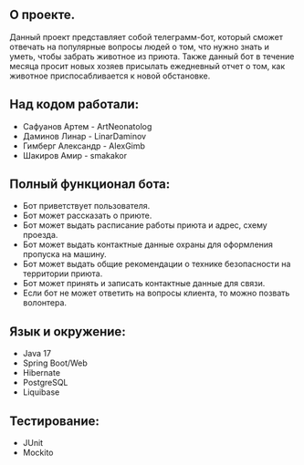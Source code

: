 ## О проекте.

Данный проект представляет собой телеграмм-бот, который сможет отвечать на популярные вопросы людей о том,
что нужно знать и уметь, чтобы забрать животное из приюта.
Также данный бот в течение месяца просит новых хозяев присылать ежедневный отчет о том, как животное
приспосабливается к новой обстановке.

## Над кодом работали:

- Сафуанов Артем - ArtNeonatolog
- Даминов Линар - LinarDaminov
- Гимберг Александр - AlexGimb
- Шакиров Амир - smakakor


## Полный функционал бота:

- Бот приветствует пользователя.
- Бот может рассказать о приюте.
- Бот может выдать расписание работы приюта и адрес, схему проезда.
- Бот может выдать контактные данные охраны для оформления пропуска на машину.
- Бот может выдать общие рекомендации о технике безопасности на территории приюта.
- Бот может принять и записать контактные данные для связи.
- Если бот не может ответить на вопросы клиента, то можно позвать волонтера.

## Язык и окружение:

- Java 17
- Spring Boot/Web
- Hibernate
- PostgreSQL
- Liquibase

## Тестирование:

- JUnit
- Mockito

